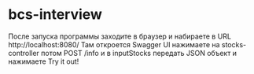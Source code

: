 # bcs-interview
После запуска программы заходите в браузер и набираете в URL http://localhost:8080/
Там откроется Swagger UI нажимаете на stocks-controller потом POST /info и в
inputStocks передать JSON объект и нажимаете Try it out!
